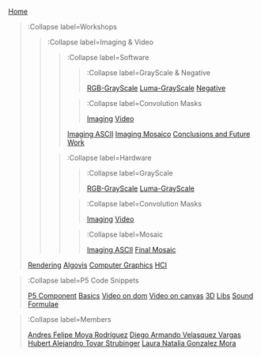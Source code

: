 [Home](/)

> :Collapse label=Workshops
>  
>  > :Collapse label=Imaging & Video
>  > 
>  >  >:Collapse label=Software
>  >  >
>  >  >  > :Collapse label=GrayScale & Negative
>  >  >  >
>  >  >  > [RGB-GrayScale](/docs/workshops/imagingRGBGrayScale)
>  >  >  > [Luma-GrayScale](/docs/workshops/imagingLumaGrayScale)
>  >  >  > [Negative](/docs/workshops/imagingNegative)
>  >  > 
>  >  >  > :Collapse label=Convolution Masks
>  >  >  >
>  >  >  > [Imaging](/docs/workshops/imagingConvolutionMasks)
>  >  >  > [Video](/docs/workshops/imagingConvolutionMasksVideos)
>  >  > 
>  >  >  [Imaging ASCII](/docs/workshops/imagingASCII)
>  >  >  [Imaging Mosaico](/docs/workshops/imagingMosaico)
>  >  >  [Conclusions and Future Work](/docs/workshops/conclusions)
>  >
>  >  >:Collapse label=Hardware
>  >  >
>  >  >  > :Collapse label=GrayScale
>  >  >  >
>  >  >  > [RGB-GrayScale](/docs/workshops/imgHardwareRGBGrayScale)
>  >  >  > [Luma-GrayScale](/docs/workshops/imgHardwareLuma)
>  >  >
>  >  >  > :Collapse label=Convolution Masks
>  >  >  >
>  >  >  > [Imaging](/docs/workshops/imgHardwareConvolutionMasks)
>  >  >  > [Video](/docs/workshops/videoHardwareConvolutionMasks)
>  >  >  
>  >  >  > :Collapse label=Mosaic
>  >  >  >
>  >  >  > [Imaging ASCII](/docs/workshops/imgHardwareASCII)
>  >  >  > [Final Mosaic](/docs/workshops/imgHardwareMosaic)
>
> [Rendering](/docs/workshops/rendering)
> [Algovis](/docs/workshops/algovis)
> [Computer Graphics](/docs/workshops/cg)
> [HCI](/docs/workshops/hci)

> :Collapse label=P5 Code Snippets
> 
> [P5 Component](/docs/snippets/component)
> [Basics](/docs/snippets/basic)
> [Video on dom](/docs/snippets/video-dom)
> [Video on canvas](/docs/snippets/video-canvas)
> [3D](/docs/snippets/3d)
> [Libs](/docs/snippets/lib)
> [Sound](/docs/snippets/sound)
> [Formulae](/docs/snippets/formulae)

> :Collapse label=Members
> 
> [Andres Felipe Moya Rodríguez](/docs/members/Andres-Felipe-Moya-Rodriguez)
> [Diego Armando Velasquez Vargas](/docs/members/Diego-Armando-Velasquez-Vargas)
> [Hubert Alejandro Tovar Strubinger](/docs/members/Hubert-Alejandro-Tovar-Strubinger)
> [Laura Natalia Gonzalez Mora](/docs/members/Laura-Natalia-Gonzalez-Mora)
